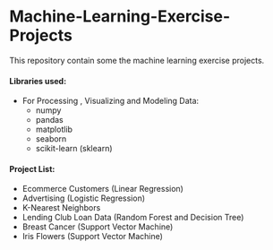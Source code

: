 # Machine-Learning-Exercise-Projects

This repository contain some the machine learning exercise projects.

#### Libraries used:
* For Processing , Visualizing and Modeling Data:
    * numpy
    * pandas
    * matplotlib
    * seaborn
    * scikit-learn (sklearn)


#### Project List:
   * Ecommerce Customers (Linear Regression)
   * Advertising (Logistic Regression)
   * K-Nearest Neighbors
   * Lending Club Loan Data (Random Forest and Decision Tree)
   * Breast Cancer (Support Vector Machine)
   * Iris Flowers (Support Vector Machine)
